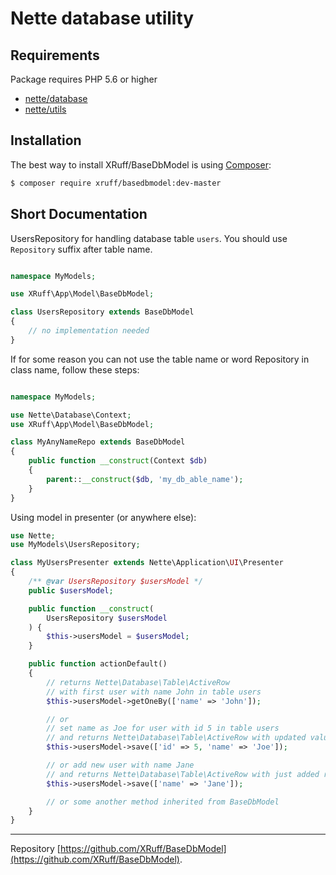 Nette database utility
======

Requirements
------------

Package requires PHP 5.6 or higher

- [nette/database](https://github.com/nette/security)
- [nette/utils](https://github.com/nette/application)

Installation
------------

The best way to install XRuff/BaseDbModel is using  [Composer](http://getcomposer.org/):

```sh
$ composer require xruff/basedbmodel:dev-master
```

Short Documentation
------------

UsersRepository for handling database table `users`. You should use `Repository` suffix after table name.

```php

namespace MyModels;

use XRuff\App\Model\BaseDbModel;

class UsersRepository extends BaseDbModel
{
	// no implementation needed
}
```

If for some reason you can not use the table name or word Repository in class name, follow these steps:

```php

namespace MyModels;

use Nette\Database\Context;
use XRuff\App\Model\BaseDbModel;

class MyAnyNameRepo extends BaseDbModel
{
	public function __construct(Context $db)
	{
		parent::__construct($db, 'my_db_able_name');
	}
}
```

Using model in presenter (or anywhere else):

```php
use Nette;
use MyModels\UsersRepository;

class MyUsersPresenter extends Nette\Application\UI\Presenter
{
	/** @var UsersRepository $usersModel */
	public $usersModel;

	public function __construct(
		UsersRepository $usersModel
	) {
		$this->usersModel = $usersModel;
	}

	public function actionDefault()
	{
		// returns Nette\Database\Table\ActiveRow
		// with first user with name John in table users
		$this->usersModel->getOneBy(['name' => 'John']);

		// or
		// set name as Joe for user with id 5 in table users
		// and returns Nette\Database\Table\ActiveRow with updated values
		$this->usersModel->save(['id' => 5, 'name' => 'Joe']);

		// or add new user with name Jane
		// and returns Nette\Database\Table\ActiveRow with just added row
		$this->usersModel->save(['name' => 'Jane']);

		// or some another method inherited from BaseDbModel
	}
}
```

-----

Repository [https://github.com/XRuff/BaseDbModel](https://github.com/XRuff/BaseDbModel).